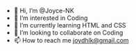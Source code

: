 - 👋 Hi, I’m @Joyce-NK
- 👀 I’m interested in Coding
- 🌱 I’m currently learning HTML and CSS
- 💞️ I’m looking to collaborate on Coding
- 📫 How to reach me joydhlk@gmail.com

<!---
Joyce-NK/Joyce-NK is a ✨ special ✨ repository because its `README.md` (this file) appears on your GitHub profile.
You can click the Preview link to take a look at your changes.
--->
